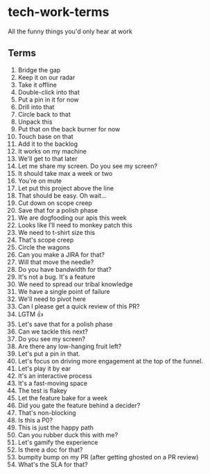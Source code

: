 # tech-work-terms
All the funny things you'd only hear at work

## Terms
1. Bridge the gap
2. Keep it on our radar
3. Take it offline
4. Double-click into that
5. Put a pin in it for now
6. Drill into that
7. Circle back to that
8. Unpack this
9. Put that on the back burner for now
10. Touch base on that
11. Add it to the backlog
12. It works on my machine
13. We'll get to that later
14. Let me share my screen. Do you see my screen?
15. It should take max a week or two
16. You're on mute
17. Let put this project above the line
18. That should be easy. Oh wait...
19. Cut down on scope creep
20. Save that for a polish phase
21. We are dogfooding our apis this week
22. Looks like I’ll need to monkey patch this
23. We need to t-shirt size this
24. That's scope creep
25. Circle the wagons
26. Can you make a JIRA for that?
27. Will that move the needle?
28. Do you have bandwidth for that?
29. It's not a bug. It's a feature
30. We need to spread our tribal knowledge
31. We have a single point of failure
32. We'll need to pivot here
33. Can I please get a quick review of this PR?
34. LGTM 👍
35. Let's save that for a polish phase
36. Can we tackle this next?
37. Do you see my screen?
38. Are there any low-hanging fruit left?
39. Let's put a pin in that.
40. Let's focus on driving more engagement at the top of the funnel.
41. Let's play it by ear
42. It's an interactive process
43. It's a fast-moving space
45. The test is flakey
46. Let the feature bake for a week
47. Did you gate the feature behind a decider?
48. That's non-blocking
49. Is this a P0?
50. This is just the happy path
51. Can you rubber duck this with me?
52. Let's gamify the experience
53. Is there a doc for that?
54. bumpity bump on my PR (after getting ghosted on a PR review)
55. What's the SLA for that?
